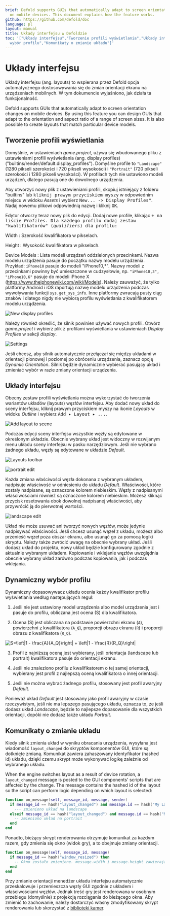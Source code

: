 ```yaml
---
brief: Defold supports GUIs that automatically adapt to screen orientation changes
  on mobile devices. This document explains how the feature works.
github: https://github.com/defold/doc
language: pl
layout: manual
title: Układy interfejsu w Defoldzie
toc: '["Układy interfejsu","Tworzenie profili wyświetlania","Układy interfejsu","Dynamiczny
  wybór profilu","Komunikaty o zmianie układu"]'
---
```


# Układy interfejsu

Układy interfejsu (ang. layouts) to wspierana przez Defold opcja automatycznego dostosowywania się do zmian orientacji ekranu na urządzeniach mobilnych. W tym dokumencie wyjaśniono, jak działa ta funkcjonalność.

Defold supports GUIs that automatically adapt to screen orientation changes on mobile devices. By using this feature you can design GUIs that adapt to the orientation and aspect ratio of a range of screen sizes. It is also possible to create layouts that match particular device models.

## Tworzenie profili wyświetlania

Domyślnie, w ustawieniach *game.project*, używa się wbudowanego pliku z ustawieniami profili wyświetlania (ang. display profiles) ("builtins/render/default.display_profiles"). Domyślne profile to `"Landscape"` (1280 pikseli szerokości i 720 pikseli wysokości) i `"Portrait"` (720 pikseli szerokości i 1280 pikseli wysokości). W profilach tych nie ustawiono modeli urządzeń, dlatego pasują one do dowolnego urządzenia.

Aby utworzyć nowy plik z ustawieniami profili, skopiuj istniejący z folderu "builtins" lub <kbd>kliknij prawym przyciskiem myszy</kbd> w odpowiednim miejscu w widoku *Assets* i wybierz <kbd>New... -> Display Profiles"</kbd>. Nadaj nowemu plikowi odpowiednią nazwę i kliknij <kbd>OK</kbd>.

Edytor otworzy teraz nowy plik do edycji. Dodaj nowe profile, klikając <kbd>+<kbd> na liście *Profiles*. Dla każdego profilu dodaj zestaw "kwalifikatorów" (*qualifiers*) dla profilu:

Width
: Szerokość kwalifikatora w pikselach.

Height
: Wysokość kwalifikatora w pikselach.

Device Models
: Lista modeli urządzeń oddzielonych przecinkami. Nazwa modelu urządzenia pasuje do początku nazwy modelu urządzenia. Przykład: `iPhone10` pasuje do modeli "iPhone10,\*". Nazwy modeli z przecinkami powinny być umieszczone w cudzysłowie, np. `"iPhone10,3", "iPhone10,6"` pasuje do modeli iPhone X (https://www.theiphonewiki.com/wiki/Models). Należy zauważyć, że tylko platformy Android i iOS raportują nazwę modelu urządzenia podczas wywoływania funkcji `sys.get_sys_info`. Inne platformy zwracają pusty ciąg znaków i dlatego nigdy nie wybiorą profilu wyświetlania z kwalifikatorem modelu urządzenia.

![New display profiles](/manuals/images/gui-layouts/new_profiles.png)

Należy również określić, że silnik powinien używać nowych profili. Otwórz *game.project* i wybierz plik z profilami wyświetlania w ustawieniach *Display Profiles* w sekcji *display*.


![Settings](/manuals/images/gui-layouts/settings.png)

Jeśli chcesz, aby silnik automatycznie przełączał się między układami w orientacji pionowej i poziomej po obróceniu urządzenia, zaznacz opcję *Dynamic Orientation*. Silnik będzie dynamicznie wybierać pasujący układ i zmieniać wybór w razie zmiany orientacji urządzenia.

## Układy interfejsu

Obecny zestaw profili wyświetlania można wykorzystać do tworzenia wariantów układów (layouts) węzłów interfejsu. Aby dodać nowy układ do sceny interfejsu, kliknij prawym przyciskiem myszy na ikonie *Layouts* w widoku *Outline* i wybierz <kbd>Add ▸ Layout ▸ ...</kbd>.

![Add layout to scene](/manuals/images/gui-layouts/add_layout.png)

Podczas edycji sceny interfejsu wszystkie węzły są edytowane w określonym układzie. Obecnie wybrany układ jest widoczny w rozwijanym menu układu sceny interfejsu w pasku narzędziowym. Jeśli nie wybrano żadnego układu, węzły są edytowane w układzie *Default*.

![Layouts toolbar](/manuals/images/gui-layouts/toolbar.png)

![portrait edit](/manuals/images/gui-layouts/portrait.png)

Każda zmiana właściwości węzła dokonana z wybranym układem, nadpisuje właściwość w odniesieniu do układu *Default*. Właściwości, które zostały nadpisane, są oznaczone kolorem niebieskim. Węzły z nadpisanymi właściwościami również są oznaczone kolorem niebieskim. Możesz kliknąć przycisk resetowania obok dowolnej nadpisanej właściwości, aby przywrócić ją do pierwotnej wartości.

![landscape edit](/manuals/images/gui-layouts/landscape.png)

Układ nie może usuwać ani tworzyć nowych węzłów, może jedynie nadpisywać właściwości. Jeśli chcesz usunąć węzeł z układu, możesz albo przenieść węzeł poza obszar ekranu, albo usunąć go za pomocą logiki skryptu. Należy także zwrócić uwagę na obecnie wybrany układ. Jeśli dodasz układ do projektu, nowy układ będzie konfigurowany zgodnie z aktualnie wybranym układem. Kopiowanie i wklejanie węzłów uwzględnia obecnie wybrany układ zarówno podczas kopiowania, jak i podczas wklejania.

## Dynamiczny wybór profilu

Dynamiczny dopasowywacz układu ocenia każdy kwalifikator profilu wyświetlania według następujących reguł:

1. Jeśli nie jest ustawiony model urządzenia albo model urządzenia jest i pasuje do profilu, obliczana jest ocena (S) dla kwalifikatora.

2. Ocena (S) jest obliczana na podstawie powierzchni ekranu (`A`), powierzchni z kwalifikatora (`A_Q`), proporcji obrazu ekranu (`R`) i proporcji obrazu z kwalifikatora (`R_Q`).

<img src="https://latex.codecogs.com/svg.latex?\inline&space;S=\left|1&space;-&space;\frac{A}{A_Q}\right|&space;&plus;&space;\left|1&space;-&space;\frac{R}{R_Q}\right|" title="S=\left|1 - \frac{A}{A_Q}\right| + \left|1 - \frac{R}{R_Q}\right|" />

3. Profil z najniższą oceną jest wybierany, jeśli orientacja (landscape lub portrait) kwalifikatora pasuje do orientacji ekranu.

4. Jeśli nie znaleziono profilu z kwalifikatorem o tej samej orientacji, wybierany jest profil z najlepszą oceną kwalifikatora o innej orientacji.

5. Jeśli nie można wybrać żadnego profilu, stosowany jest profil awaryjny *Default*.

Ponieważ układ *Default* jest stosowany jako profil awaryjny w czasie rzeczywistym, jeśli nie ma lepszego pasującego układu, oznacza to, że jeśli dodasz układ *Landscape*, będzie to najlepsze dopasowanie dla wszystkich orientacji, dopóki nie dodasz także układu *Portrait*.

## Komunikaty o zmianie układu

Kiedy silnik zmienia układ w wyniku obracania urządzenia, wysyłana jest wiadomość `layout_changed` do skryptów komponentów GUI, które są dotknięte zmianą. Komunikat zawiera zahaszowany identyfikator (hashed id) układu, dzięki czemu skrypt może wykonywać logikę zależnie od wybranego układu.

When the engine switches layout as a result of device rotation, a `layout_changed` message is posted to the GUI components' scripts that are affected by the change. The message contains the hashed id of the layout so the script can perform logic depending on which layout is selected:

```lua
function on_message(self, message_id, message, sender)
  if message_id == hash("layout_changed") and message.id == hash("My Landscape") then
    --- zmieniono układ na landscape
  elseif message_id == hash("layout_changed") and message.id == hash("My Portrait") then
    -- zmieniono układ na portrait
  end
end
```

Ponadto, bieżący skrypt renderowania otrzymuje komunikat za każdym razem, gdy zmienia się okno (widok gry), a to obejmuje zmiany orientacji.

```lua
function on_message(self, message_id, message)
  if message_id == hash("window_resized") then
    -- Okno zostało zmienione. message.width i message.height zawierają nowe wymiary okna.
  end
end
```

Przy zmianie orientacji menedżer układu interfejsu automatycznie przeskalowuje i przemieszcza węzły GUI zgodnie z układem i właściwościami węzłów. Jednak treść gry jest renderowana w osobnym przebiegu (domyślnie) z projekcją rozciągania do bieżącego okna. Aby zmienić to zachowanie, należy dostarczyć własny zmodyfikowany skrypt renderowania lub skorzystać z [biblioteki kamer](/assets/).